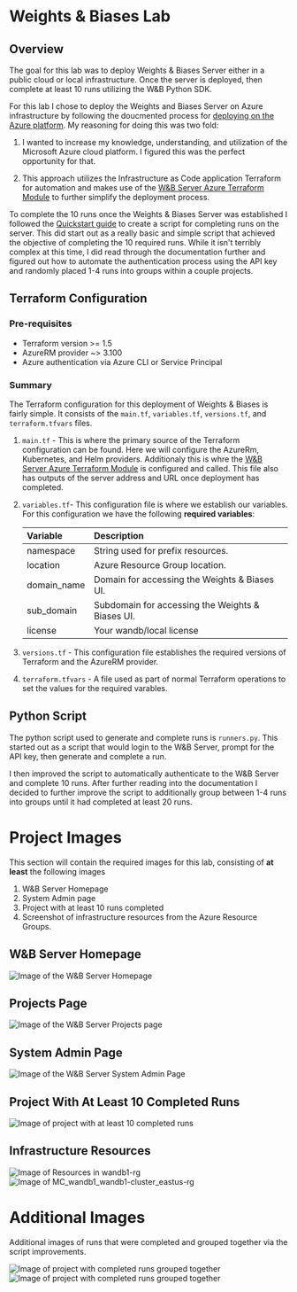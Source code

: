 # Weights & Biases Lab

## Overview

The goal for this lab was to deploy Weights & Biases Server either in a public cloud or local infrastructure. Once the server is deployed, then complete at least 10 runs utilizing the W&B Python SDK.

For this lab I chose to deploy the Weights and Biases Server on Azure infrastructure by following the doucmented process for [deploying on the Azure platform](https://docs.wandb.ai/guides/hosting/self-managed/azure-tf). My reasoning for doing this was two fold:

1. I wanted to increase my knowledge, understanding, and utilization of the Microsoft Azure cloud platform. I figured this was the perfect opportunity for that.

2. This approach utilizes the Infrastructure as Code application Terraform for automation and makes use of the [W&B Server Azure Terraform Module](https://registry.terraform.io/modules/wandb/wandb/azurerm/latest) to further simplify the deployment process.

To complete the 10 runs once the Weights & Biases Server was established I followed the [Quickstart guide](https://docs.wandb.ai/quickstart) to create a script for completing runs on the server. This did start out as a really basic and simple script that achieved the objective of completing the 10 required runs. While it isn't terribly complex at this time, I did read through the documentation further and figured out how to automate the authentication process using the API key and randomly placed 1-4 runs into groups within a couple projects.

## Terraform Configuration

### Pre-requisites

- Terraform version >= 1.5
- AzureRM provider ~> 3.100
- Azure authentication via Azure CLI or Service Principal

### Summary

The Terraform configuration for this deployment of Weights & Biases is fairly simple. It consists of the `main.tf`, `variables.tf`, `versions.tf`, and `terraform.tfvars` files.

1. `main.tf` - This is where the primary source of the Terraform configuration can be found. Here we will configure the AzureRm, Kubernetes, and Helm providers. Additionaly this is whre the [W&B Server Azure Terraform Module](https://registry.terraform.io/modules/wandb/wandb/azurerm/latest) is configured and called. This file also has outputs of the server address and URL once deployment has completed.

2. `variables.tf`- This configuration file is where we establish our variables. For this configuration we have the following **required variables**:

    | Variable | Description |
    | :-------- | :----------- |
    | namespace | String used for prefix resources. |
    | location | Azure Resource Group location. |
    | domain_name | Domain for accessing the Weights & Biases UI.|
    | sub_domain | Subdomain for accessing the Weights & Biases UI. |
    | license | Your wandb/local license |

3. `versions.tf` - This configuration file establishes the required versions of Terraform and the AzureRM  provider.

4. `terraform.tfvars` - A file used as part of normal Terraform operations to set the values for the required varables.

## Python Script

The python script used to generate and complete runs is `runners.py`. This started out as a script that would login to the W&B Server, prompt for the API key, then generate and complete a run.

I then improved the script to automatically authenticate to the W&B Server and complete 10 runs. After further reading into the documentation I decided to further improve the script to additionally group between 1-4 runs into groups until it had completed at least 20 runs.

# Project Images

This section will contain the required images for this lab, consisting of **at least** the following images

1. W&B Server Homepage
2. System Admin page
3. Project with at least 10 runs completed
4. Screenshot of infrastructure resources from the Azure Resource Groups.

## W&B Server Homepage

![Image of the W&B Server Homepage](Images/home.png)

## Projects Page

![Image of the W&B Server Projects page](Images/projects.png)

## System Admin Page

![Image of the W&B Server System Admin Page](Images/sysadmin.png)

## Project With At Least 10 Completed Runs

![Image of project with at least 10 completed runs](Images/all-runs.png)

## Infrastructure Resources

![Image of Resources in wandb1-rg](Images/wandb1-rg.png)
![Image of MC_wandb1_wandb1-cluster_eastus-rg](Images/mc_wandb1_wandb1-cluster_eastus-rg.png)

# Additional Images

Additional images of runs that were completed and grouped together via the script improvements.

![Image of project with completed runs grouped together](Images/group-lab.png)
![Image of project with completed runs grouped together](Images/group-lab2.png)
